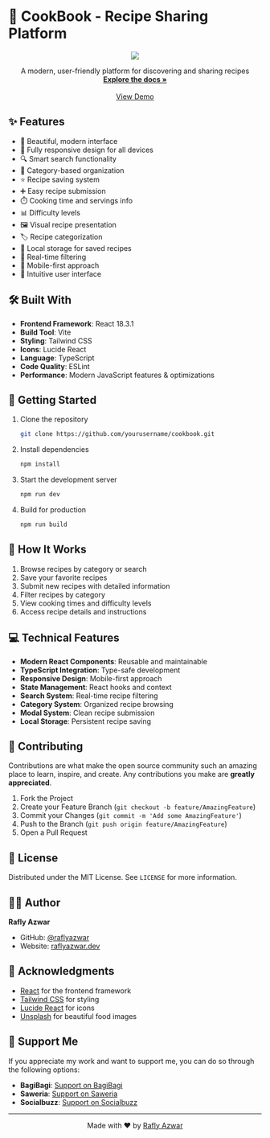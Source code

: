 # 🍳 CookBook - Recipe Sharing Platform

<div align="center">
  <img src="https://i.ibb.co.com/ry1C80S/cookbook.png">
  
  <p align="center">
    A modern, user-friendly platform for discovering and sharing recipes
    <br />
    <a href="https://github.com/raflyazwar/recipe-sharing.git"><strong>Explore the docs »</strong></a>
    <br />
    <br />
    <a href="https://cook-book-sharing.netlify.app/">View Demo</a>
  </p>
</div>

## ✨ Features

- 🎨 Beautiful, modern interface
- 📱 Fully responsive design for all devices
- 🔍 Smart search functionality
- 📂 Category-based organization
- ⭐ Recipe saving system
- ➕ Easy recipe submission
- ⏱️ Cooking time and servings info
- 📊 Difficulty levels
- 🖼️ Visual recipe presentation
- 🏷️ Recipe categorization
- 💾 Local storage for saved recipes
- 🔄 Real-time filtering
- 📱 Mobile-first approach
- 🎯 Intuitive user interface

## 🛠️ Built With

- **Frontend Framework**: React 18.3.1
- **Build Tool**: Vite
- **Styling**: Tailwind CSS
- **Icons**: Lucide React
- **Language**: TypeScript
- **Code Quality**: ESLint
- **Performance**: Modern JavaScript features & optimizations

## 🚀 Getting Started

1. Clone the repository
   ```sh
   git clone https://github.com/yourusername/cookbook.git
   ```

2. Install dependencies
   ```sh
   npm install
   ```

3. Start the development server
   ```sh
   npm run dev
   ```

4. Build for production
   ```sh
   npm run build
   ```

## 🌟 How It Works

1. Browse recipes by category or search
2. Save your favorite recipes
3. Submit new recipes with detailed information
4. Filter recipes by category
5. View cooking times and difficulty levels
6. Access recipe details and instructions

## 💻 Technical Features

- **Modern React Components**: Reusable and maintainable
- **TypeScript Integration**: Type-safe development
- **Responsive Design**: Mobile-first approach
- **State Management**: React hooks and context
- **Search System**: Real-time recipe filtering
- **Category System**: Organized recipe browsing
- **Modal System**: Clean recipe submission
- **Local Storage**: Persistent recipe saving

## 🤝 Contributing

Contributions are what make the open source community such an amazing place to learn, inspire, and create. Any contributions you make are **greatly appreciated**.

1. Fork the Project
2. Create your Feature Branch (`git checkout -b feature/AmazingFeature`)
3. Commit your Changes (`git commit -m 'Add some AmazingFeature'`)
4. Push to the Branch (`git push origin feature/AmazingFeature`)
5. Open a Pull Request

## 📝 License

Distributed under the MIT License. See `LICENSE` for more information.

## 👨‍💻 Author

**Rafly Azwar**
- GitHub: [@raflyazwar](https://github.com/raflyazwar)
- Website: [raflyazwar.dev](https://raflyazwar.vercel.app/)

## 🙏 Acknowledgments

- [React](https://reactjs.org) for the frontend framework
- [Tailwind CSS](https://tailwindcss.com) for styling
- [Lucide React](https://lucide.dev) for icons
- [Unsplash](https://unsplash.com) for beautiful food images

## 💖 Support Me

If you appreciate my work and want to support me, you can do so through the following options:

- **BagiBagi**: [Support on BagiBagi](https://bagibagi.co/Raflyazwar)
- **Saweria**: [Support on Saweria](https://saweria.co/Raflyazwar)
- **Socialbuzz**: [Support on Socialbuzz](https://sociabuzz.com/raflyazwar)

---

<div align="center">
  Made with ❤️ by <a href="https://github.com/raflyazwar">Rafly Azwar</a>
</div>